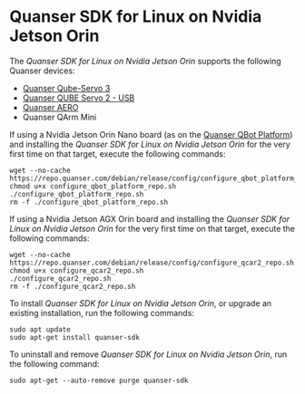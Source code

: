 # Quanser SDK for Linux on Nvidia Jetson Orin
The *Quanser SDK for Linux on Nvidia Jetson Orin* supports the following Quanser devices:
- [Quanser Qube-Servo 3](https://www.quanser.com/products/qube-servo-3/)
- [Quanser QUBE Servo 2 - USB](https://www.quanser.com/products/qube-servo-2/)
- [Quanser AERO](https://www.quanser.com/products/quanser-aero/)
- Quanser QArm Mini


If using a Nvidia Jetson Orin Nano board (as on the [Quanser QBot Platform](https://www.quanser.com/products/qbot-platform/)) and installing the *Quanser SDK for Linux on Nvidia Jetson Orin* for the very first time on that target, execute the following commands: 
```
wget --no-cache https://repo.quanser.com/debian/release/config/configure_qbot_platform_repo.sh
chmod u+x configure_qbot_platform_repo.sh
./configure_qbot_platform_repo.sh
rm -f ./configure_qbot_platform_repo.sh
```

If using a Nvidia Jetson AGX Orin board and installing the *Quanser SDK for Linux on Nvidia Jetson Orin* for the very first time on that target, execute the following commands: 
```
wget --no-cache https://repo.quanser.com/debian/release/config/configure_qcar2_repo.sh
chmod u+x configure_qcar2_repo.sh
./configure_qcar2_repo.sh
rm -f ./configure_qcar2_repo.sh
```


To install *Quanser SDK for Linux on Nvidia Jetson Orin*, or upgrade an existing installation, run the following commands:

```
sudo apt update
sudo apt-get install quanser-sdk
```


To uninstall and remove *Quanser SDK for Linux on Nvidia Jetson Orin*, run the following command:

```
sudo apt-get --auto-remove purge quanser-sdk
```

